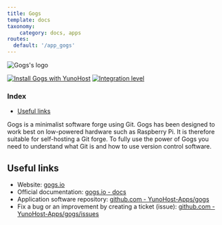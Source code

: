 ```yaml
---
title: Gogs
template: docs
taxonomy:
    category: docs, apps
routes:
  default: '/app_gogs'
---
```


![Gogs's logo](image://gogs_logo.svg?height=80)

[![Install Gogs with YunoHost](https://install-app.yunohost.org/install-with-yunohost.png)](https://install-app.yunohost.org/?app=gogs) [![Integration level](https://dash.yunohost.org/integration/gogs.svg)](https://dash.yunohost.org/appci/app/gogs)

### Index

- [Useful links](#useful-links)

Gogs is a minimalist software forge using Git. Gogs has been designed to work best on low-powered hardware such as Raspberry Pi.
It is therefore suitable for self-hosting a Git forge.
To fully use the power of Gogs you need to understand what Git is and how to use version control software.

## Useful links

+ Website: [gogs.io](https://gogs.io/)
+ Official documentation: [gogs.io - docs](https://gogs.io/docs)
+ Application software repository: [github.com - YunoHost-Apps/gogs](https://github.com/YunoHost-Apps/gogs_ynh)
+ Fix a bug or an improvement by creating a ticket (issue): [github.com - YunoHost-Apps/gogs/issues](https://github.com/YunoHost-Apps/gogs_ynh/issues)
